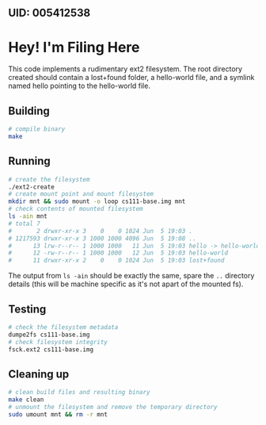 ## UID: 005412538

# Hey! I'm Filing Here

This code implements a rudimentary ext2 filesystem. The root directory created should contain a lost+found folder, a hello-world file, and a symlink named hello pointing to the hello-world file.

## Building

```bash
# compile binary
make
```

## Running

```bash
# create the filesystem
./ext2-create
# create mount point and mount filesystem
mkdir mnt && sudo mount -o loop cs111-base.img mnt
# check contents of mounted filesystem
ls -ain mnt
# total 7
#       2 drwxr-xr-x 3    0    0 1024 Jun  5 19:03 .
# 1217593 drwxr-xr-x 3 1000 1000 4096 Jun  5 19:08 ..
#      13 lrw-r--r-- 1 1000 1000   11 Jun  5 19:03 hello -> hello-world
#      12 -rw-r--r-- 1 1000 1000   12 Jun  5 19:03 hello-world
#      11 drwxr-xr-x 2    0    0 1024 Jun  5 19:03 lost+found
```
The output from `ls -ain` should be exactly the same, spare the `..` directory details (this will be machine specific as it's not apart of the mounted fs).

## Testing

```bash
# check the filesystem metadata
dumpe2fs cs111-base.img
# check filesystem integrity
fsck.ext2 cs111-base.img
```

## Cleaning up

```bash
# clean build files and resulting binary
make clean
# unmount the filesystem and remove the temporary directory
sudo umount mnt && rm -r mnt
```
